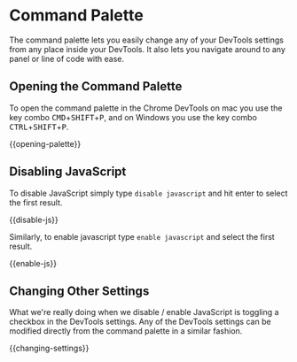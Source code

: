 # Command Palette

The command palette lets you easily change any of your DevTools settings from
any place inside your DevTools. It also lets you navigate around to any panel or
line of code with ease.

## Opening the Command Palette

To open the command palette in the Chrome DevTools on mac you use the key
combo <kbd>CMD</kbd>+<kbd>SHIFT</kbd>+<kbd>P</kbd>, and on Windows you use
the key combo <kbd>CTRL</kbd>+<kbd>SHIFT</kbd>+<kbd>P</kbd>.

{{opening-palette}}

## Disabling JavaScript

To disable JavaScript simply type `disable javascript` and hit enter to select
the first result.

{{disable-js}}

Similarly, to enable javascript type `enable javascript` and select the first
result.

{{enable-js}}

## Changing Other Settings

What we're really doing when we disable / enable JavaScript is toggling a checkbox
in the DevTools settings. Any of the DevTools settings can be modified directly
from the command palette in a similar fashion.

{{changing-settings}}
